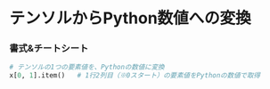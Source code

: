 # テンソルからPython数値への変換

### 書式&チートシート

```python
# テンソルの1つの要素値を、Pythonの数値に変換
x[0, 1].item()   # 1行2列目（※0スタート）の要素値をPythonの数値で取得
```
